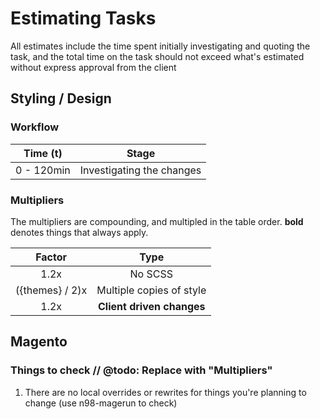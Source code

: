 # Estimating Tasks
All estimates include the time spent initially investigating and quoting the task, and the total time on the task should not exceed what's estimated without express approval from the client

## Styling / Design
### Workflow
| Time (t)    | Stage                       | 
|:-----------:|:---------------------------:|
| 0 - 120min  | Investigating the changes   |

### Multipliers
The multipliers are compounding, and multipled in the table order. **bold** denotes things that always apply. 

| Factor          | Type                        |
|:---------------:|:---------------------------:|
| 1.2x            | No SCSS                     |
| ({themes} / 2)x | Multiple copies of style    |
| 1.2x            | **Client driven changes**   |

## Magento 
### Things to check // @todo: Replace with "Multipliers"
  1. There are no local overrides or rewrites for things you're planning to change (use n98-magerun to check)

